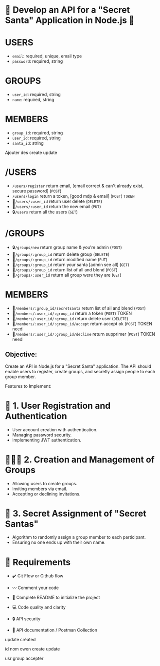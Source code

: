 # 🎄 Develop an API for a "Secret Santa" Application in Node.js 🎁


# USERS
* `email`: required, unique, email type
* `password`: required, string

# GROUPS
* `user_id`: required, string
* `name`: required, string


# MEMBERS
* `group_id`: required, string
* `user_id`: required, string
* `santa_id`: string

Ajouter des create update

# /USERS
-   `/users/register` return email, [email correct & can't already exist, secure password] (`POST`)
-   `/users/login` return a token, [good mdp & email] (`POST`) `TOKEN`
- 🔐`/users/:user_id` return user delete (`DELETE`)
- 🔐`/users/:user_id` return the new email (`PUT`)
- 🔒`/users` return all the users (`GET`)

# /GROUPS
- 🔒`/groups/new` return group name & you're admin (`POST`)
- 🔐`/groups/:group_id` return delete group (`DELETE`)
- 🔐`/groups/:group_id` return modified name (`PUT`)
- 🔐`/groups/:group_id` return your santa [admin see all] (`GET`)
- 🔐`/groups/:group_id` return list of all and blend (`POST`)
- 🔐`/groups/:user_id` return all group were they are (`GET`)

# MEMBERS
- 🔐`/members/:group_id/secretsanta` return list of all and blend (`POST`)
- 🔐`/members/:user_id/:group_id` return a token (`POST`) TOKEN
- 🔐`/members/:user_id/:group_id` return delete user (`DELETE`) 
- 🔐`/members/:user_id/:group_id/accept` return accept ok (`POST`) TOKEN need
- 🔐`/members/:user_id/:group_id/decline` return supprimer (`POST`) TOKEN need




## Objective:

Create an API in Node.js for a "Secret Santa" application.
The API should enable users to register, create groups, and secretly assign people to each group member.

Features to Implement:

# 👤 1. User Registration and Authentication
	
- User account creation with authentication.
- Managing password security.
- Implementing JWT authentication.


# 🧑‍🤝‍🧑 2. Creation and Management of Groups
	
- Allowing users to create groups.	
- Inviting members via email.	
- Accepting or declining invitations.


# 🎅 3. Secret Assignment of "Secret Santas"

- Algorithm to randomly assign a group member to each participant.	
- Ensuring no one ends up with their own name.


# 🔴 Requirements
	
- ✔️ Git Flow or Github flow	
- 〰️ Comment your code	
- 💯 Complete README to initialize the project	
- 💻 Code quality and clarity	
- 🔒 API security	


- 📄 API documentation / Postman Collection


update créated


id nom owen create update

usr group accepter